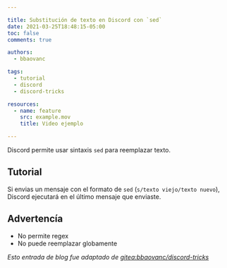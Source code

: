 ```yaml
---

title: Substitución de texto en Discord con `sed`
date: 2021-03-25T18:48:15-05:00
toc: false
comments: true

authors:
  - bbaovanc

tags:
  - tutorial
  - discord
  - discord-tricks

resources:
  - name: feature
    src: example.mov
    title: Video ejemplo

---
```


Discord permite usar sintaxis `sed` para reemplazar texto.

<!--more-->

## Tutorial

Si envias un mensaje con el formato de `sed` (`s/texto viejo/texto nuevo`),
Discord ejecutará en el último mensaje que enviaste.

## Advertencía

- No permite regex
- No puede reemplazar globamente

*Esto entrada de blog fue adaptado de [gitea:bbaovanc/discord-tricks][1]*

[1]: https://git.bbaovanc.com/bbaovanc/discord-tricks
